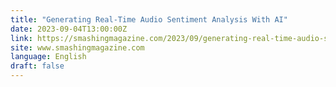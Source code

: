```yaml
---
title: "Generating Real-Time Audio Sentiment Analysis With AI"
date: 2023-09-04T13:00:00Z
link: https://smashingmagazine.com/2023/09/generating-real-time-audio-sentiment-analysis-ai/?utm_medium=RSS&utm_source=news.12bit.vn
site: www.smashingmagazine.com
language: English
draft: false
---
```

